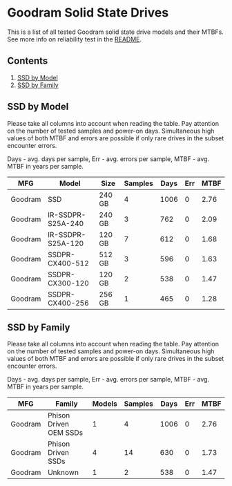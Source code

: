 Goodram Solid State Drives
==========================

This is a list of all tested Goodram solid state drive models and their MTBFs. See
more info on reliability test in the [README](https://github.com/linuxhw/EnterpriseDrive).

Contents
--------

1. [ SSD by Model  ](#ssd-by-model)
2. [ SSD by Family ](#ssd-by-family)

SSD by Model
------------

Please take all columns into account when reading the table. Pay attention on the
number of tested samples and power-on days. Simultaneous high values of both MTBF
and errors are possible if only rare drives in the subset encounter errors.

Days - avg. days per sample,
Err  - avg. errors per sample,
MTBF - avg. MTBF in years per sample.

| MFG       | Model              | Size   | Samples | Days  | Err   | MTBF |
|-----------|--------------------|--------|---------|-------|-------|------|
| Goodram   | SSD                | 240 GB | 4       | 1006  | 0     | 2.76   |
| Goodram   | IR-SSDPR-S25A-240  | 240 GB | 3       | 762   | 0     | 2.09   |
| Goodram   | IR-SSDPR-S25A-120  | 120 GB | 7       | 612   | 0     | 1.68   |
| Goodram   | SSDPR-CX400-512    | 512 GB | 3       | 596   | 0     | 1.63   |
| Goodram   | SSDPR-CX300-120    | 120 GB | 2       | 538   | 0     | 1.47   |
| Goodram   | SSDPR-CX400-256    | 256 GB | 1       | 465   | 0     | 1.28   |

SSD by Family
-------------

Please take all columns into account when reading the table. Pay attention on the
number of tested samples and power-on days. Simultaneous high values of both MTBF
and errors are possible if only rare drives in the subset encounter errors.

Days - avg. days per sample,
Err  - avg. errors per sample,
MTBF - avg. MTBF in years per sample.

| MFG       | Family                 | Models | Samples | Days  | Err   | MTBF |
|-----------|------------------------|--------|---------|-------|-------|------|
| Goodram   | Phison Driven OEM SSDs | 1      | 4       | 1006  | 0     | 2.76   |
| Goodram   | Phison Driven SSDs     | 4      | 14      | 630   | 0     | 1.73   |
| Goodram   | Unknown                | 1      | 2       | 538   | 0     | 1.47   |
